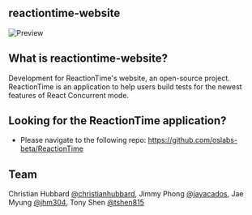 ## reactiontime-website
![Preview](https://i.ibb.co/XZN2tgf/Screen-Shot-2020-06-12-at-6-07-50-PM.png)

## What is reactiontime-website?
Development for ReactionTime's website, an open-source project.
ReactionTime is an application to help users build tests for the newest features of React Concurrent mode.

## Looking for the ReactionTime application?
- Please navigate to the following repo: https://github.com/oslabs-beta/ReactionTime

## Team
Christian Hubbard [@christianhubbard](https://github.com/christianhubbard "Christian's Github"), Jimmy Phong [@jayacados](https://github.com/jayacados "Jimmy's Github"), Jae Myung [@jhm304](https://github.com/jhm304 "Jae's Github"), Tony Shen [@tshen815](https://github.com/tshen815 "Tony's Github")
